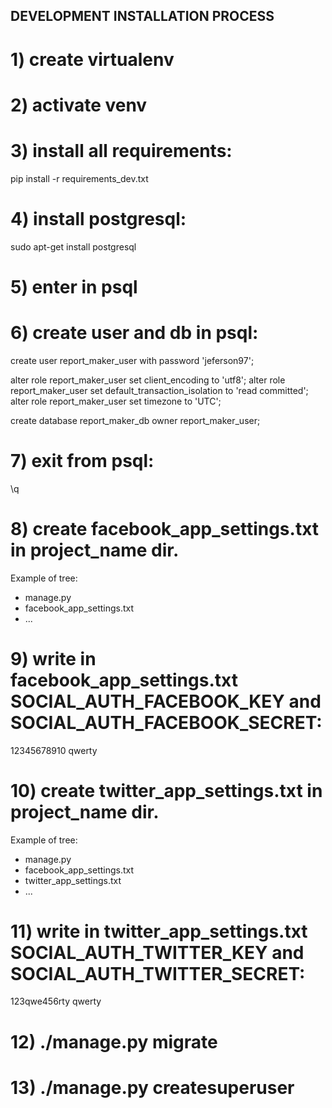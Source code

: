 ## DEVELOPMENT INSTALLATION PROCESS

# 1) create virtualenv
# 2) activate venv
# 3) install all requirements:

pip install -r requirements_dev.txt

# 4) install postgresql:
sudo apt-get install postgresql

# 5) enter in psql
# 6) create user and db in psql:

 create user report_maker_user with password 'jeferson97';

 alter role report_maker_user set client_encoding to 'utf8';
 alter role report_maker_user set default_transaction_isolation to 'read committed';
 alter role report_maker_user set timezone to 'UTC';

 create database report_maker_db owner report_maker_user;


# 7) exit from psql:
 \q

# 8) create facebook_app_settings.txt in project_name dir.
Example of tree:
- manage.py
- facebook_app_settings.txt
- ...

# 9) write in facebook_app_settings.txt SOCIAL_AUTH_FACEBOOK_KEY and SOCIAL_AUTH_FACEBOOK_SECRET:

12345678910
qwerty

# 10) create twitter_app_settings.txt in project_name dir.
Example of tree:
- manage.py
- facebook_app_settings.txt
- twitter_app_settings.txt
- ...

# 11) write in twitter_app_settings.txt SOCIAL_AUTH_TWITTER_KEY and SOCIAL_AUTH_TWITTER_SECRET:

123qwe456rty
qwerty

# 12) ./manage.py migrate
# 13) ./manage.py createsuperuser
